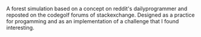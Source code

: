 A forest simulation based on a concept on reddit's dailyprogrammer and reposted on the codegolf forums of stackexchange. Designed as a practice for progamming and as an implementation of a challenge that I found interesting.
